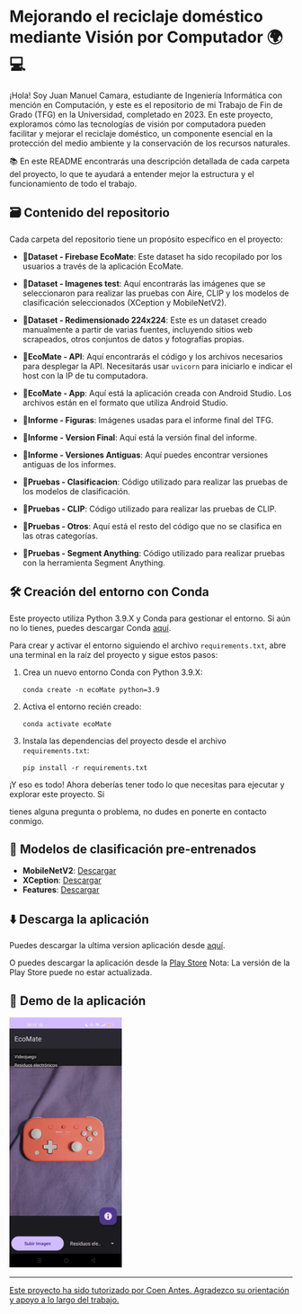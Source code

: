 # Mejorando el reciclaje doméstico mediante Visión por Computador 🌍💻

¡Hola! Soy Juan Manuel Camara, estudiante de Ingeniería Informática con mención en Computación, y este es el repositorio de mi Trabajo de Fin de Grado (TFG) en la Universidad, completado en 2023. En este proyecto, exploramos cómo las tecnologías de visión por computadora pueden facilitar y mejorar el reciclaje doméstico, un componente esencial en la protección del medio ambiente y la conservación de los recursos naturales.

📚 En este README encontrarás una descripción detallada de cada carpeta del proyecto, lo que te ayudará a entender mejor la estructura y el funcionamiento de todo el trabajo. 

## 🗃️ Contenido del repositorio 

Cada carpeta del repositorio tiene un propósito específico en el proyecto:

- **📁Dataset - Firebase EcoMate**: Este dataset ha sido recopilado por los usuarios a través de la aplicación EcoMate. 

- **📁Dataset - Imagenes test**: Aquí encontrarás las imágenes que se seleccionaron para realizar las pruebas con Aire, CLIP y los modelos de clasificación seleccionados (XCeption y MobileNetV2).

- **📁Dataset - Redimensionado 224x224**: Este es un dataset creado manualmente a partir de varias fuentes, incluyendo sitios web scrapeados, otros conjuntos de datos y fotografías propias.

- **📁EcoMate - API**: Aquí encontrarás el código y los archivos necesarios para desplegar la API. Necesitarás usar `uvicorn` para iniciarlo e indicar el host con la IP de tu computadora.

- **📁EcoMate - App**: Aquí está la aplicación creada con Android Studio. Los archivos están en el formato que utiliza Android Studio.

- **📁Informe - Figuras**: Imágenes usadas para el informe final del TFG.

- **📁Informe - Version Final**: Aquí está la versión final del informe.

- **📁Informe - Versiones Antiguas**: Aquí puedes encontrar versiones antiguas de los informes.

- **📁Pruebas - Clasificacion**: Código utilizado para realizar las pruebas de los modelos de clasificación.

- **📁Pruebas - CLIP**: Código utilizado para realizar las pruebas de CLIP.

- **📁Pruebas - Otros**: Aquí está el resto del código que no se clasifica en las otras categorías.

- **📁Pruebas - Segment Anything**: Código utilizado para realizar pruebas con la herramienta Segment Anything.

## 🛠️ Creación del entorno con Conda

Este proyecto utiliza Python 3.9.X y Conda para gestionar el entorno. Si aún no lo tienes, puedes descargar Conda [aquí](https://docs.conda.io/projects/conda/en/latest/user-guide/install/index.html). 

Para crear y activar el entorno siguiendo el archivo `requirements.txt`, abre una terminal en la raíz del proyecto y sigue estos pasos:

1. Crea un nuevo entorno Conda con Python 3.9.X:
    ```
    conda create -n ecoMate python=3.9
    ```

2. Activa el entorno recién creado:
    ```
    conda activate ecoMate
    ```

3. Instala las dependencias del proyecto desde el archivo `requirements.txt`:
    ```
    pip install -r requirements.txt
    ```

¡Y eso es todo! Ahora deberías tener todo lo que necesitas para ejecutar y explorar este proyecto. Si

 tienes alguna pregunta o problema, no dudes en ponerte en contacto conmigo.

## 💾 Modelos de clasificación pre-entrenados

- **MobileNetV2**: [Descargar](https://drive.google.com/file/d/1QG4A9DLrQjRvonoX1jg9gN_-wVba2SkB/view?usp=sharing)
- **XCeption**: [Descargar](https://drive.google.com/file/d/1JHpsSZAp25RXXl-l0szzCrgS7Ygkvgpp/view?usp=sharing)
- **Features**: [Descargar](https://drive.google.com/file/d/1CQsPUjVp4wRYnaOHgTGvpSmsp5wRGCwl/view?usp=sharing)

## :arrow_down: Descarga la aplicación

Puedes descargar la ultima version aplicación desde [aquí](https://drive.google.com/file/d/1KxPcby8A10lMBfXiZTabOC3sAkJ64KjU/view?usp=sharing).

O puedes descargar la aplicación desde la [Play Store](https://play.google.com/store/apps/details?id=com.ecomate&hl=es_PA) Nota: La versión de la Play Store puede no estar actualizada.

## 📱 Demo de la aplicación

<a href="https://youtu.be/myf1cMW1o3E"><img src="https://github.com/juanmacaaz/ecomate/blob/main/Informe%20-%20Figuras/new_app1.jpeg" alt="drawing" width="200"/>

---

Este proyecto ha sido tutorizado por Coen Antes. Agradezco su orientación y apoyo a lo largo del trabajo.
